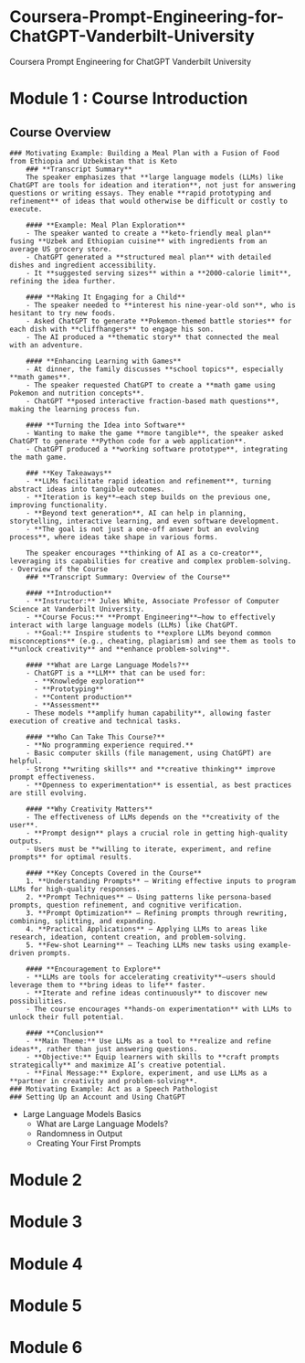 # Coursera-Prompt-Engineering-for-ChatGPT-Vanderbilt-University
Coursera Prompt Engineering for ChatGPT Vanderbilt University

# Module 1 : Course Introduction
## Course Overview 
	### Motivating Example: Building a Meal Plan with a Fusion of Food from Ethiopia and Uzbekistan that is Keto
		### **Transcript Summary**
		The speaker emphasizes that **large language models (LLMs) like ChatGPT are tools for ideation and iteration**, not just for answering questions or writing essays. They enable **rapid prototyping and refinement** of ideas that would otherwise be difficult or costly to execute.

		#### **Example: Meal Plan Exploration**
		- The speaker wanted to create a **keto-friendly meal plan** fusing **Uzbek and Ethiopian cuisine** with ingredients from an average US grocery store.
		- ChatGPT generated a **structured meal plan** with detailed dishes and ingredient accessibility.
		- It **suggested serving sizes** within a **2000-calorie limit**, refining the idea further.

		#### **Making It Engaging for a Child**
		- The speaker needed to **interest his nine-year-old son**, who is hesitant to try new foods.
		- Asked ChatGPT to generate **Pokemon-themed battle stories** for each dish with **cliffhangers** to engage his son.
		- The AI produced a **thematic story** that connected the meal with an adventure.

		#### **Enhancing Learning with Games**
		- At dinner, the family discusses **school topics**, especially **math games**.
		- The speaker requested ChatGPT to create a **math game using Pokemon and nutrition concepts**.
		- ChatGPT **posed interactive fraction-based math questions**, making the learning process fun.

		#### **Turning the Idea into Software**
		- Wanting to make the game **more tangible**, the speaker asked ChatGPT to generate **Python code for a web application**.
		- ChatGPT produced a **working software prototype**, integrating the math game.

		### **Key Takeaways**
		- **LLMs facilitate rapid ideation and refinement**, turning abstract ideas into tangible outcomes.
		- **Iteration is key**—each step builds on the previous one, improving functionality.
		- **Beyond text generation**, AI can help in planning, storytelling, interactive learning, and even software development.
		- **The goal is not just a one-off answer but an evolving process**, where ideas take shape in various forms.

		The speaker encourages **thinking of AI as a co-creator**, leveraging its capabilities for creative and complex problem-solving.
	- Overview of the Course
		### **Transcript Summary: Overview of the Course**

		#### **Introduction**
		- **Instructor:** Jules White, Associate Professor of Computer Science at Vanderbilt University.
		- **Course Focus:** **Prompt Engineering**—how to effectively interact with large language models (LLMs) like ChatGPT.
		- **Goal:** Inspire students to **explore LLMs beyond common misconceptions** (e.g., cheating, plagiarism) and see them as tools to **unlock creativity** and **enhance problem-solving**.

		#### **What are Large Language Models?**
		- ChatGPT is a **LLM** that can be used for:
		  - **Knowledge exploration**
		  - **Prototyping**
		  - **Content production**
		  - **Assessment**
		- These models **amplify human capability**, allowing faster execution of creative and technical tasks.

		#### **Who Can Take This Course?**
		- **No programming experience required.**
		- Basic computer skills (file management, using ChatGPT) are helpful.
		- Strong **writing skills** and **creative thinking** improve prompt effectiveness.
		- **Openness to experimentation** is essential, as best practices are still evolving.

		#### **Why Creativity Matters**
		- The effectiveness of LLMs depends on the **creativity of the user**.
		- **Prompt design** plays a crucial role in getting high-quality outputs.
		- Users must be **willing to iterate, experiment, and refine prompts** for optimal results.

		#### **Key Concepts Covered in the Course**
		1. **Understanding Prompts** – Writing effective inputs to program LLMs for high-quality responses.
		2. **Prompt Techniques** – Using patterns like persona-based prompts, question refinement, and cognitive verification.
		3. **Prompt Optimization** – Refining prompts through rewriting, combining, splitting, and expanding.
		4. **Practical Applications** – Applying LLMs to areas like research, ideation, content creation, and problem-solving.
		5. **Few-shot Learning** – Teaching LLMs new tasks using example-driven prompts.

		#### **Encouragement to Explore**
		- **LLMs are tools for accelerating creativity**—users should leverage them to **bring ideas to life** faster.
		- **Iterate and refine ideas continuously** to discover new possibilities.
		- The course encourages **hands-on experimentation** with LLMs to unlock their full potential.

		#### **Conclusion**
		- **Main Theme:** Use LLMs as a tool to **realize and refine ideas**, rather than just answering questions.
		- **Objective:** Equip learners with skills to **craft prompts strategically** and maximize AI’s creative potential.
		- **Final Message:** Explore, experiment, and use LLMs as a **partner in creativity and problem-solving**.
	### Motivating Example: Act as a Speech Pathologist
	### Setting Up an Account and Using ChatGPT

- Large Language Models Basics
	- What are Large Language Models?
	- Randomness in Output
	- Creating Your First Prompts

# Module 2
# Module 3
# Module 4
# Module 5
# Module 6